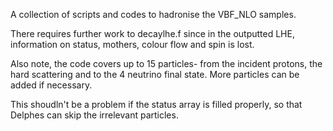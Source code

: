 A collection of scripts and codes to hadronise the VBF_NLO samples. 

There requires further work to decaylhe.f since in the outputted LHE, information on status, mothers, colour flow and spin is lost. 

Also note, the code covers up to 15 particles- from the incident protons, the hard scattering and to the 4 neutrino final state. More particles can be added if necessary.

This shoudln't be a problem if the status array is filled properly, so that Delphes can skip the irrelevant particles. 
